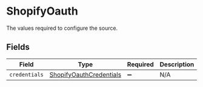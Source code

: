 # ShopifyOauth

The values required to configure the source.


## Fields

| Field                                                                     | Type                                                                      | Required                                                                  | Description                                                               |
| ------------------------------------------------------------------------- | ------------------------------------------------------------------------- | ------------------------------------------------------------------------- | ------------------------------------------------------------------------- |
| `credentials`                                                             | [ShopifyOauthCredentials](../../models/shared/ShopifyOauthCredentials.md) | :heavy_minus_sign:                                                        | N/A                                                                       |